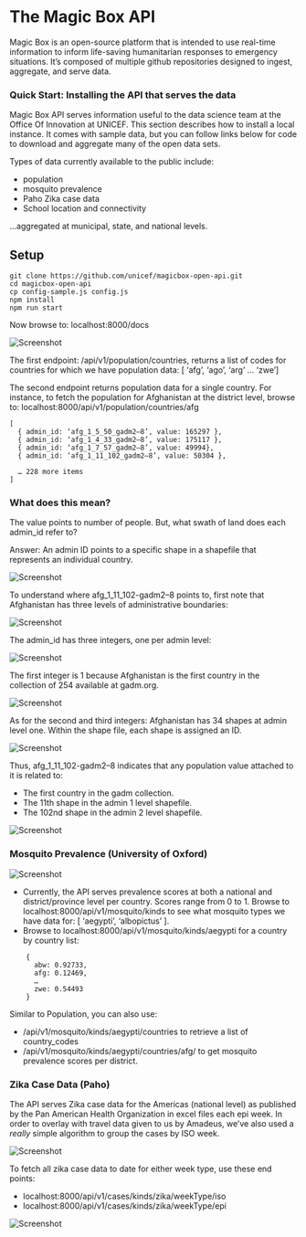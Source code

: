 # The Magic Box API

Magic Box is an open-source platform that is intended to use real-time information to inform life-saving humanitarian responses to emergency situations. It’s composed of multiple github repositories designed to ingest, aggregate, and serve data.

### Quick Start: Installing the API that serves the data

Magic Box API serves information useful to the data science team at the Office Of Innovation at UNICEF. This section describes how to install a local instance. It comes with sample data, but you can follow links below for code to download and aggregate many of the open data sets.

Types of data currently available to the public include:

- population
- mosquito prevalence
- Paho Zika case data
- School location and connectivity

...aggregated at municipal, state, and national levels.

## Setup

	git clone https://github.com/unicef/magicbox-open-api.git
	cd magicbox-open-api
	cp config-sample.js config.js
	npm install
	npm run start

Now browse to: localhost:8000/docs

![Screenshot](https://github.com/unicef/magicbox-open-api/blob/master/public/images/expand_pop.gif)

The first endpoint: /api/v1/population/countries, returns a list of codes for countries for which we have population data: [ ‘afg’, ‘ago’, ‘arg’ … ‘zwe’]

The second endpoint returns population data for a single country. For instance, to fetch the population for Afghanistan at the district level, browse to: localhost:8000/api/v1/population/countries/afg

	[
 	  { admin_id: ‘afg_1_5_50_gadm2–8’, value: 165297 },
	  { admin_id: ‘afg_1_4_33_gadm2–8’, value: 175117 },
	  { admin_id: ‘afg_1_7_57_gadm2–8’, value: 49994},
	  { admin_id: ‘afg_1_11_102_gadm2–8’, value: 50304 },
	  
	  … 228 more items 
	]

### What does this mean?
The value points to number of people. But, what swath of land does each admin_id refer to?

Answer: An admin ID points to a specific shape in a shapefile that represents an individual country.

![Screenshot](https://github.com/unicef/magicbox-open-api/blob/master/public/images/afg_shapefile.png)

To understand where afg_1_11_102-gadm2–8 points to, first note that Afghanistan has three levels of administrative boundaries:

![Screenshot](https://github.com/unicef/magicbox-open-api/blob/master/public/images/admin_levels.png)

The admin_id has three integers, one per admin level:

![Screenshot](https://github.com/unicef/magicbox-open-api/blob/master/public/images/admin_levels_arrows.png)

The first integer is 1 because Afghanistan is the first country in the collection of 254 available at gadm.org.

![Screenshot](https://github.com/unicef/magicbox-open-api/blob/master/public/images/afg_thru_zwe.png)

As for the second and third integers: Afghanistan has 34 shapes at admin level one. Within the shape file, each shape is assigned an ID.

![Screenshot](https://github.com/unicef/magicbox-open-api/blob/master/public/images/admin_1_and_2.png)

Thus, afg_1_11_102-gadm2–8 indicates that any population value attached to it is related to:

- The first country in the gadm collection.
- The 11th shape in the admin 1 level shapefile.
- The 102nd shape in the admin 2 level shapefile.

![Screenshot](https://github.com/unicef/magicbox-open-api/blob/master/public/images/admin_id_explain_all.png)

### Mosquito Prevalence (University of Oxford)

![Screenshot](https://github.com/unicef/magicbox-open-api/blob/master/public/images/mos_endpoints.png)

- Currently, the API serves prevalence scores at both a national and district/province level per country. Scores range from 0 to 1. Browse to localhost:8000/api/v1/mosquito/kinds to see what mosquito types we have data for: [ ‘aegypti’, ‘albopictus’ ].
- Browse to localhost:8000/api/v1/mosquito/kinds/aegypti for a country by country list:
````
	{
	  abw: 0.92733,
	  afg: 0.12469,
	  …
	  zwe: 0.54493
	}
````

Similar to Population, you can also use:

- /api/v1/mosquito/kinds/aegypti/countries to retrieve a list of country_codes
- /api/v1/mosquito/kinds/aegypti/countries/afg/ to get mosquito prevalence scores per district.

### Zika Case Data (Paho)

The API serves Zika case data for the Americas (national level) as published by the Pan American Health Organization in excel files each epi week. In order to overlay with travel data given to us by Amadeus, we’ve also used a *really* simple algorithm to group the cases by ISO week.

![Screenshot](https://github.com/unicef/magicbox-open-api/blob/master/public/images/epi_iso.png)

To fetch all zika case data to date for either week type, use these end points:
- localhost:8000/api/v1/cases/kinds/zika/weekType/iso
- localhost:8000/api/v1/cases/kinds/zika/weekType/epi

![Screenshot](https://github.com/unicef/magicbox-open-api/blob/master/public/images/case_output.png)
